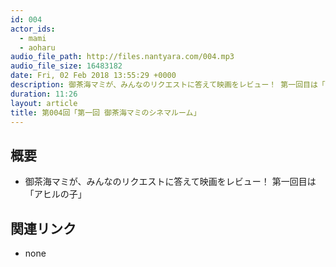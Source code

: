 ```yaml
---
id: 004
actor_ids:
  - mami
  - aoharu
audio_file_path: http://files.nantyara.com/004.mp3
audio_file_size: 16483182
date: Fri, 02 Feb 2018 13:55:29 +0000
description: 御茶海マミが、みんなのリクエストに答えて映画をレビュー！ 第一回目は「アヒルの子」
duration: 11:26
layout: article
title: 第004回「第一回 御茶海マミのシネマルーム」
---
```

## 概要

* 御茶海マミが、みんなのリクエストに答えて映画をレビュー！ 第一回目は「アヒルの子」

## 関連リンク

* none
